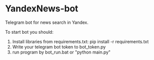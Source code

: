 # YandexNews-bot
Telegram bot for news search in Yandex.

To start bot you should:
1) Install libraries from requirements.txt:
pip install -r requirements.txt
2) Write your telegram bot token to bot_token.py
3) run program by bot_run.bat or "python main.py"
